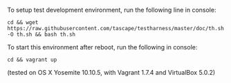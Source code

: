 To setup test development environment, run the following line in console:  

`cd && wget https://raw.githubusercontent.com/tascape/testharness/master/doc/th.sh -O th.sh && bash th.sh`  


To start this environment after reboot, run the following in console:  

`cd && vagrant up`  
  
  
  
    
  
(tested on OS X Yosemite 10.10.5, with Vagrant 1.7.4 and VirtualBox 5.0.2)  
